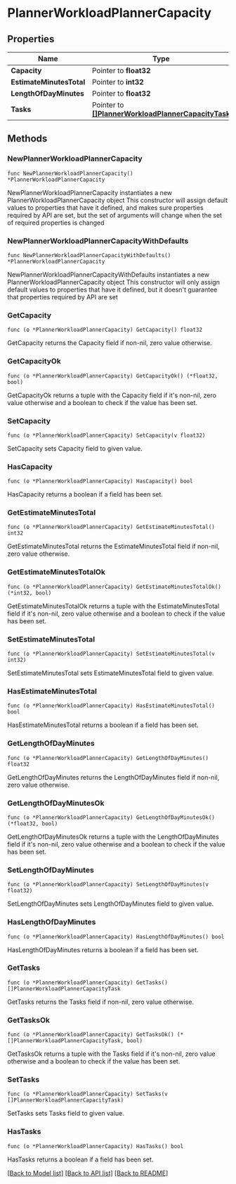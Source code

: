 # PlannerWorkloadPlannerCapacity

## Properties

Name | Type | Description | Notes
------------ | ------------- | ------------- | -------------
**Capacity** | Pointer to **float32** | percentage | [optional] 
**EstimateMinutesTotal** | Pointer to **int32** |  | [optional] 
**LengthOfDayMinutes** | Pointer to **float32** |  | [optional] 
**Tasks** | Pointer to [**[]PlannerWorkloadPlannerCapacityTask**](PlannerWorkloadPlannerCapacityTask.md) |  | [optional] 

## Methods

### NewPlannerWorkloadPlannerCapacity

`func NewPlannerWorkloadPlannerCapacity() *PlannerWorkloadPlannerCapacity`

NewPlannerWorkloadPlannerCapacity instantiates a new PlannerWorkloadPlannerCapacity object
This constructor will assign default values to properties that have it defined,
and makes sure properties required by API are set, but the set of arguments
will change when the set of required properties is changed

### NewPlannerWorkloadPlannerCapacityWithDefaults

`func NewPlannerWorkloadPlannerCapacityWithDefaults() *PlannerWorkloadPlannerCapacity`

NewPlannerWorkloadPlannerCapacityWithDefaults instantiates a new PlannerWorkloadPlannerCapacity object
This constructor will only assign default values to properties that have it defined,
but it doesn't guarantee that properties required by API are set

### GetCapacity

`func (o *PlannerWorkloadPlannerCapacity) GetCapacity() float32`

GetCapacity returns the Capacity field if non-nil, zero value otherwise.

### GetCapacityOk

`func (o *PlannerWorkloadPlannerCapacity) GetCapacityOk() (*float32, bool)`

GetCapacityOk returns a tuple with the Capacity field if it's non-nil, zero value otherwise
and a boolean to check if the value has been set.

### SetCapacity

`func (o *PlannerWorkloadPlannerCapacity) SetCapacity(v float32)`

SetCapacity sets Capacity field to given value.

### HasCapacity

`func (o *PlannerWorkloadPlannerCapacity) HasCapacity() bool`

HasCapacity returns a boolean if a field has been set.

### GetEstimateMinutesTotal

`func (o *PlannerWorkloadPlannerCapacity) GetEstimateMinutesTotal() int32`

GetEstimateMinutesTotal returns the EstimateMinutesTotal field if non-nil, zero value otherwise.

### GetEstimateMinutesTotalOk

`func (o *PlannerWorkloadPlannerCapacity) GetEstimateMinutesTotalOk() (*int32, bool)`

GetEstimateMinutesTotalOk returns a tuple with the EstimateMinutesTotal field if it's non-nil, zero value otherwise
and a boolean to check if the value has been set.

### SetEstimateMinutesTotal

`func (o *PlannerWorkloadPlannerCapacity) SetEstimateMinutesTotal(v int32)`

SetEstimateMinutesTotal sets EstimateMinutesTotal field to given value.

### HasEstimateMinutesTotal

`func (o *PlannerWorkloadPlannerCapacity) HasEstimateMinutesTotal() bool`

HasEstimateMinutesTotal returns a boolean if a field has been set.

### GetLengthOfDayMinutes

`func (o *PlannerWorkloadPlannerCapacity) GetLengthOfDayMinutes() float32`

GetLengthOfDayMinutes returns the LengthOfDayMinutes field if non-nil, zero value otherwise.

### GetLengthOfDayMinutesOk

`func (o *PlannerWorkloadPlannerCapacity) GetLengthOfDayMinutesOk() (*float32, bool)`

GetLengthOfDayMinutesOk returns a tuple with the LengthOfDayMinutes field if it's non-nil, zero value otherwise
and a boolean to check if the value has been set.

### SetLengthOfDayMinutes

`func (o *PlannerWorkloadPlannerCapacity) SetLengthOfDayMinutes(v float32)`

SetLengthOfDayMinutes sets LengthOfDayMinutes field to given value.

### HasLengthOfDayMinutes

`func (o *PlannerWorkloadPlannerCapacity) HasLengthOfDayMinutes() bool`

HasLengthOfDayMinutes returns a boolean if a field has been set.

### GetTasks

`func (o *PlannerWorkloadPlannerCapacity) GetTasks() []PlannerWorkloadPlannerCapacityTask`

GetTasks returns the Tasks field if non-nil, zero value otherwise.

### GetTasksOk

`func (o *PlannerWorkloadPlannerCapacity) GetTasksOk() (*[]PlannerWorkloadPlannerCapacityTask, bool)`

GetTasksOk returns a tuple with the Tasks field if it's non-nil, zero value otherwise
and a boolean to check if the value has been set.

### SetTasks

`func (o *PlannerWorkloadPlannerCapacity) SetTasks(v []PlannerWorkloadPlannerCapacityTask)`

SetTasks sets Tasks field to given value.

### HasTasks

`func (o *PlannerWorkloadPlannerCapacity) HasTasks() bool`

HasTasks returns a boolean if a field has been set.


[[Back to Model list]](../README.md#documentation-for-models) [[Back to API list]](../README.md#documentation-for-api-endpoints) [[Back to README]](../README.md)


